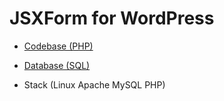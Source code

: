 
# JSXForm for WordPress

- [Codebase (PHP)](./database)
- [Database (SQL)](./database)

- Stack (Linux Apache MySQL PHP)

